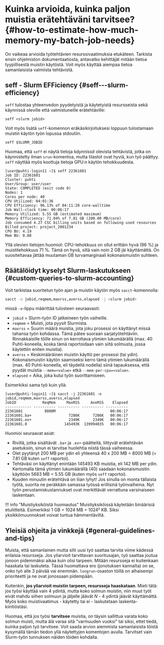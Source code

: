 
# Kuinka arvioida, kuinka paljon muistia erätehtäväni tarvitsee? {#how-to-estimate-how-much-memory-my-batch-job-needs}

On vaikeaa arvioida työtehtävien resurssivaatimuksia etukäteen. Tarkista ensin
ohjelmiston dokumentaatiosta, antavatko kehittäjät mitään tietoa tyypillisestä
muistin käytöstä. Voit myös käyttää aiempaa tietoa samanlaisista valmiista
tehtävistä.

## seff - Slurm EFFiciency {#seff---slurm-efficiency}

`seff` tulostaa yhteenvedon pyydetyistä ja käytetyistä resursseista sekä
käynnissä oleville että valmistuneille erätehtäville:

```
seff <slurm jobid>
```

Voit myös lisätä `seff`-komennon eräkäsikirjoituksesi loppuun tulostamaan
muistin käytön työn lopussa stdoutiin.

```
seff $SLURM_JOBID
```

Huomaa, että `seff` ei näytä tietoja *käynnissä* olevista tehtävistä, jotka on
käynnistetty ilman `srun`-komentoa, mutta tilastot ovat hyviä, kun työ päättyy.
`seff` näyttää myös koottuja tietoja GPU:n käytön tehokkuudesta.

```
[user@puhti-login11 ~]$ seff 22361601
Job ID: 22361601
Cluster: puhti
User/Group: user/user
State: COMPLETED (exit code 0)
Nodes: 1
Cores per node: 40
CPU Utilized: 04:01:36
CPU Efficiency: 96.13% of 04:11:20 core-walltime
Job Wall-clock time: 00:06:17
Memory Utilized: 5.55 GB (estimated maximum)
Memory Efficiency: 71.04% of 7.81 GB (200.00 MB/core)
Job consumed 4.27 CSC billing units based on following used resources
Billed project: project_2001234
CPU BU: 4.19
Mem BU: 0.08
```

Yllä olevien tietojen huomiot: CPU-tehokkuus on ollut erittäin hyvä (96 %) ja
muistitehokkuus 71 %. Tämä on hyvä, sillä vain noin 2 GB jäi käyttämättä. On
suositeltavaa jättää muutaman GB turvamarginaali kokonaismuistin suhteen.

## Räätälöidyt kyselyt Slurm-laskutukseen {#custom-queries-to-slurm-accounting}

Voit tarkistaa suoritetun työn ajan ja muistin käytön myös `sacct`-komennolla:

```bash
sacct -o jobid,reqmem,maxrss,averss,elapsed -j <slurm jobid>
```

missä `-o`-lippu määrittää tulosteen seuraavasti:

* `jobid` = Slurm-työn ID jatkeineen työn vaiheille.
* `reqmem` = Muisti, jota pyysit Slurmista.
* `maxrss` = Suurin määrä muistia, jota joku prosessi on käyttänyt missä tahansa
  työn kohdassa. Tämä pätee suoraan sarjatyötehtäviin. Rinnakkaisille töille
  sinun on kerrottava ytimien lukumäärällä (max. 40 Puhti-koneella, koska tämä 
  raportoidaan vain siitä solmusta, jossa käytettiin eniten muistia).
* `averss` = Keskimääräinen muistin käyttö per prosessi (tai ydin). Kokonaismuistin
  käytön saamiseksi kerro tämä ytimien lukumäärällä (max. 40 Puhti-koneella, eli
  täydellä nodella) siinä tapauksessa, että pyydät muistia
  `--mem=<value>` etkä `--mem-per-cpu=<value>`.
* `elapsed` = Aika, joka kului työn suorittamiseen.

Esimerkiksi sama työ kuin yllä:

```
[user@puhti-login11 ~]$ sacct -j 22361601 -o jobid,reqmem,maxrss,averss,elapsed
JobID            ReqMem     MaxRSS     AveRSS    Elapsed 
------------ ---------- ---------- ---------- ---------- 
22361601          8000M                         00:06:17 
22361601.ba+                 7286K      7286K   00:06:17 
22361601.ex+                 2349K      2349K   00:06:17 
22361601.0                 145493K  139994035   00:06:17 
```

Huomioi seuraavat asiat:

* Rivillä, jotka sisältävät `.ba+` ja `.ex+`-päätteitä, liittyvät erätehtävän
  asetuksiin, sinun ei tarvitse huolehtia niistä tässä vaiheessa.
* Olet pyytänyt 200 MB per ydin eli yhteensä 40 x 200 MB = 8000 MB 
  (= 7.81 GB kuten `seff` raportoi).
* Tehtäväsi on käyttänyt enintään 145493 KB muistia, eli 142 MB per ydin. 
  Kertomalla tämä ytimien lukumäärällä (40) saadaan kokonaismuistin käyttöön
  5683 MB = 5.55 GB (kuten myös `seff` raportoi).
* Kuuden minuutin erätehtävä on liian lyhyt! Jos sinulla on monta tällaista 
  työtä, suorita ne peräkkäin samassa työssä erillisinä työnvaiheina. Nyt
  työn perustamiskustannukset ovat merkittävät verrattuna varsinaiseen
  laskentaan.

!!! info "Muistiyksiköistä huomautus"
    Muistiyksiköissä käytetään binäärisiä etuliitteitä. Esimerkiksi 1 GB = 1024 MB = 
    1024² KB. Siksi yksikkömuunnokset voivat tuntua hämmentäviltä.

## Yleisiä ohjeita ja vinkkejä {#general-guidelines-and-tips}

Muista, että samanlainen mutta silti uusi työ saattaa tarvita viime kädessä
erilaisia resursseja. Jos yliarvioit tarvittavan suoritusajan, työ saattaa
joutua jonoon pidemmäksi aikaa kuin olisi tarpeen. Mitään resursseja ei kuitenkaan
haaskata tai laskuteta. Tässä huomattava ero (jonotuksen kannalta) on se, onko
työ alle 3 päivää vai enemmän. `longrun`-osaston töillä on alhaisempi prioriteetti
ja ne ovat jonossaan pidempään.

Kuitenkin, **jos yliarvioit muistin tarpeen, resursseja haaskataan**. Mieti
tätä: jos työsi käyttää vain 4 ydintä, mutta koko solmun muistin, niin muut
työt eivät mahdu siihen solmuun ja jäljelle jäävät *N* - 4 ydintä jäävät
käyttämättä. Myös koko muistivaatimus - käytetty tai ei - laskutetaan laskenta-
kiintiöstäsi.

Huomaa, että jos työsi **tarvitsee** muistia, on täysin sallittua varata koko
solmun muisti, mutta älä varaa sitä "varmuuden vuoksi" tai siksi, ettet tiedä,
kuinka paljon työ tarvitsee. Voit saada arvion aiemmista samanlaisista töistä
kysymällä tämän tiedon yllä näytettyjen komentojen avulla. Tarvitset vain
Slurm-työn tunnuksen näiden töiden kohdalla.
